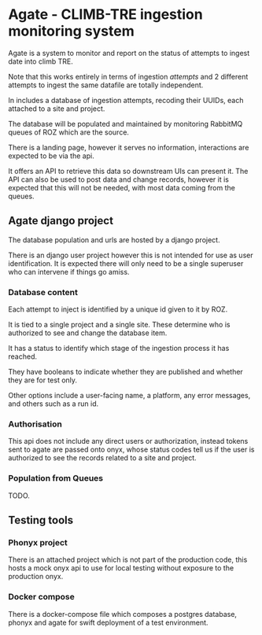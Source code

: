 # Agate - CLIMB-TRE ingestion monitoring system

Agate is a system to monitor and report on the status of attempts to ingest date into climb TRE.

Note that this works entirely in terms of ingestion *attempts* and 2 different attempts to ingest the same datafile are totally independent.

In includes a database of ingestion attempts, recoding their UUIDs, each attached to a site and project.

The database will be populated and maintained by monitoring RabbitMQ queues of ROZ which are the source.

There is a landing page, however it serves no information, interactions are expected to be via the api.

It offers an API to retrieve this data so downstream UIs can present it.
The API can also be used to post data and change records, however it is expected that this will not be needed, with most data coming from the queues.



## Agate django project

The database population and urls are hosted by a django project.

There is an django user project however this is not intended for use as user identification.
It is expected there will only need to be a single superuser who can intervene if things go amiss.

### Database content

Each attempt to inject is identified by a unique id given to it by ROZ. 

It is tied to a single project and a single site. These determine who is authorized to see and change the database item.

It has a status to identify which stage of the ingestion process it has reached.

They have booleans to indicate whether they are published and whether they are for test only.

Other options include a user-facing name, a platform, any error messages, and others such as a run id.



### Authorisation

This api does not include any direct users or authorization, instead tokens sent to agate are passed onto onyx, whose status codes tell us if the
user is authorized to see the records related to a site and project.

### Population from Queues

TODO.


## Testing tools

### Phonyx project

There is an attached project which is not part of the production code, this hosts a mock onyx api to use for local testing without exposure to the production onyx.

### Docker compose

There is a docker-compose file which composes a postgres database, phonyx and agate for swift deployment of a test environment.